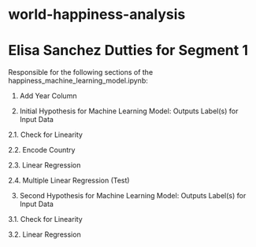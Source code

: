 # world-happiness-analysis

# Elisa Sanchez Dutties for Segment 1
Responsible for the following sections of the happiness_machine_learning_model.ipynb:

1. Add Year Column

2. Initial Hypothesis for Machine Learning Model: Outputs Label(s) for Input Data

  2.1. Check for Linearity

  2.2. Encode Country

  2.3. Linear Regression

  2.4. Multiple Linear Regression (Test)

3. Second Hypothesis for Machine Learning Model: Outputs Label(s) for Input Data

  3.1. Check for Linearity

  3.2. Linear Regression

